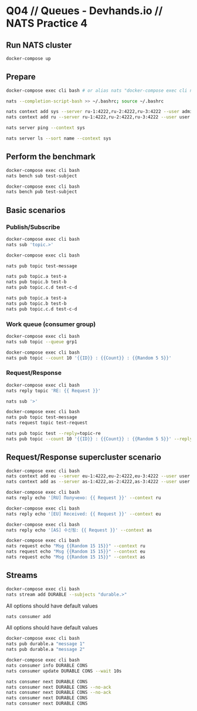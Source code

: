 # Q04 // Queues - Devhands.io // NATS Practice 4 

## Run NATS cluster
```bash
docker-compose up
```

## Prepare 
```bash
docker-compose exec cli bash # or alias nats "docker-compose exec cli nats"

nats --completion-script-bash >> ~/.bashrc; source ~/.bashrc

nats context add sys --server ru-1:4222,ru-2:4222,ru-3:4222 --user admin --password Pswd1
nats context add ru --server ru-1:4222,ru-2:4222,ru-3:4222 --user user --password Pswd1 --select

nats server ping --context sys

nats server ls --sort name --context sys
```

## Perform the benchmark
```bash 
docker-compose exec cli bash
nats bench sub test-subject
```
```bash 
docker-compose exec cli bash
nats bench pub test-subject
```

## Basic scenarios

### Publish/Subscribe
```bash 
docker-compose exec cli bash
nats sub 'topic.>'
```
```bash 
docker-compose exec cli bash

nats pub topic test-message

nats pub topic.a test-a
nats pub topic.b test-b
nats pub topic.c.d test-c-d

nats pub topic.a test-a
nats pub topic.b test-b
nats pub topic.c.d test-c-d
```

### Work queue (consumer group)
```bash
docker-compose exec cli bash
nats sub topic --queue grp1
```
```bash
docker-compose exec cli bash
nats pub topic --count 10 '{{ID}} : {{Count}} : {{Random 5 5}}'
```

### Request/Response
```bash
docker-compose exec cli bash
nats reply topic 'RE: {{ Request }}'
```
```bash
nats sub '>'
```
```bash
docker-compose exec cli bash
nats pub topic test-message
nats request topic test-request

nats pub topic test --reply=topic-re
nats pub topic --count 10 '{{ID}} : {{Count}} : {{Random 5 5}}' --reply=topic-re
```

## Request/Response supercluster scenario
```bash
docker-compose exec cli bash
nats context add eu --server eu-1:4222,eu-2:4222,eu-3:4222 --user user --password Pswd1
nats context add as --server as-1:4222,as-2:4222,as-3:4222 --user user --password Pswd1
```

```bash
docker-compose exec cli bash
nats reply echo '[RU] Получено: {{ Request }}' --context ru
```

```bash
docker-compose exec cli bash
nats reply echo '[EU] Received: {{ Request }}' --context eu
```

```bash
docker-compose exec cli bash
nats reply echo '[AS] 수신됨: {{ Request }}' --context as
```

```bash
docker-compose exec cli bash
nats request echo "Msg {{Random 15 15}}" --context ru
nats request echo "Msg {{Random 15 15}}" --context eu
nats request echo "Msg {{Random 15 15}}" --context as
```

## Streams
```bash
docker-compose exec cli bash
nats stream add DURABLE --subjects "durable.>"
```
All options should have default values

```bash
nats consumer add
```
All options should have default values

```bash
docker-compose exec cli bash
nats pub durable.a "message 1"
nats pub durable.a "message 2"
```

```bash
docker-compose exec cli bash
nats consumer info DURABLE CONS
nats consumer update DURABLE CONS --wait 10s
```

```bash
nats consumer next DURABLE CONS
nats consumer next DURABLE CONS --no-ack
nats consumer next DURABLE CONS --no-ack
nats consumer next DURABLE CONS
nats consumer next DURABLE CONS
```
